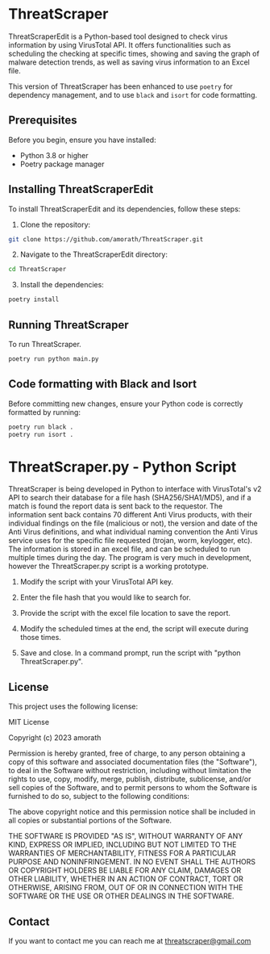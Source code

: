 # ThreatScraper

ThreatScraperEdit is a Python-based tool designed to check virus information by using VirusTotal API. It offers functionalities such as scheduling the checking at specific times, showing and saving the graph of malware detection trends, as well as saving virus information to an Excel file.

This version of ThreatScraper has been enhanced to use `poetry` for dependency management, and to use `black` and `isort` for code formatting.

## Prerequisites

Before you begin, ensure you have installed:

- Python 3.8 or higher
- Poetry package manager

## Installing ThreatScraperEdit

To install ThreatScraperEdit and its dependencies, follow these steps:

1. Clone the repository:
```bash
git clone https://github.com/amorath/ThreatScraper.git
```

2. Navigate to the ThreatScraperEdit directory:
```bash
cd ThreatScraper
```

3. Install the dependencies:
```bash
poetry install
```

## Running ThreatScraper

To run ThreatScraper. 

```bash
poetry run python main.py
```

## Code formatting with Black and Isort

Before committing new changes, ensure your Python code is correctly formatted by running:

```bash
poetry run black .
poetry run isort .
```

# ThreatScraper.py - Python Script

ThreatScraper is being developed in Python to interface with VirusTotal's v2 API to search their database for a file hash (SHA256/SHA1/MD5), and if a match is found the report data is sent back to the requestor. The information sent back contains 70 different Anti Virus products, with their individual findings on the file (malicious or not), the version and date of the Anti Virus definitions, and what individual naming convention the Anti Virus service uses for the specific file requested (trojan, worm, keylogger, etc). The information is stored in an excel file, and can be scheduled to run multiple times during the day. The program is very much in development, however the ThreatScraper.py script is a working prototype.

1. Modify the script with your VirusTotal API key.

2. Enter the file hash that you would like to search for.

3. Provide the script with the excel file location to save the report.

4. Modify the scheduled times at the end, the script will execute during those times.

5. Save and close. In a command prompt, run the script with "python ThreatScraper.py".

## License

This project uses the following license:

MIT License

Copyright (c) 2023 amorath

Permission is hereby granted, free of charge, to any person obtaining a copy
of this software and associated documentation files (the "Software"), to deal
in the Software without restriction, including without limitation the rights
to use, copy, modify, merge, publish, distribute, sublicense, and/or sell
copies of the Software, and to permit persons to whom the Software is
furnished to do so, subject to the following conditions:

The above copyright notice and this permission notice shall be included in all
copies or substantial portions of the Software.

THE SOFTWARE IS PROVIDED "AS IS", WITHOUT WARRANTY OF ANY KIND, EXPRESS OR
IMPLIED, INCLUDING BUT NOT LIMITED TO THE WARRANTIES OF MERCHANTABILITY,
FITNESS FOR A PARTICULAR PURPOSE AND NONINFRINGEMENT. IN NO EVENT SHALL THE
AUTHORS OR COPYRIGHT HOLDERS BE LIABLE FOR ANY CLAIM, DAMAGES OR OTHER
LIABILITY, WHETHER IN AN ACTION OF CONTRACT, TORT OR OTHERWISE, ARISING FROM,
OUT OF OR IN CONNECTION WITH THE SOFTWARE OR THE USE OR OTHER DEALINGS IN THE
SOFTWARE.


## Contact

If you want to contact me you can reach me at threatscraper@gmail.com
